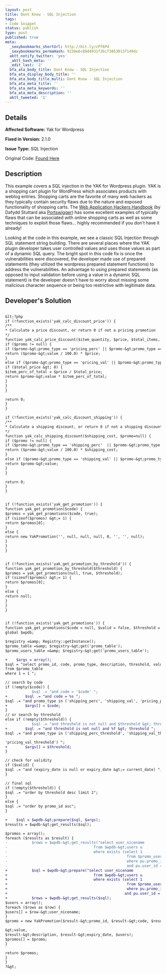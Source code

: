 ```yaml
---
layout: post
title: Dont Know - SQL Injection
tags:
- Code Snippet
status: publish
type: post
published: true
meta:
  _sexybookmarks_shortUrl: http://bit.ly/cPf6Pd
  _sexybookmarks_permaHash: 9238e6c89d4931f3bcf38530137149dc
  aktt_notify_twitter: 'yes'
  _aktt_hash_meta: ''
  _edit_last: '2'
  bfa_ata_body_title: Dont Know - SQL Injection
  bfa_ata_display_body_title: ''
  bfa_ata_body_title_multi: Dont Know - SQL Injection
  bfa_ata_meta_title: ''
  bfa_ata_meta_keywords: ''
  bfa_ata_meta_description: ''
  aktt_tweeted: '1'
---
```

## Details
__Affected Software:__ Yak for Wordpress

__Fixed in Version:__  2.1.0

__Issue Type:__ SQL Injection

Original Code: <a title="Dont Know" href="http://spotthevuln.com/2010/05/dont-know/" target="_blank">Found  Here</a>
## Description
This example covers a SQL injection in the YAK for Wordpress plugin. YAK is a shopping cart plugin for WordPress which associates products with weblog entries. Shopping carts are the favorite of many web hackers as they typically contain security flaws due to the nature and exposed functionality of shopping carts. The <a title="Web Application Hackers Handbook" href="http://www.amazon.com/dp/0470170778" target="_blank">Web Application Hackers Handbook</a> (by Dafydd Stuttard aka <a title="Portswigger" href="http://portswigger.net/" target="_blank">Portswigger</a>) has some excellent examples of typically flaws that can be associated with online shopping carts as well as some techniques to exploit those flaws... highly recommended if you don't have it already!

Looking at the code in this example, we see a classic SQL Injection through SQL statement string building. There are several places where the YAK plugin developer takes user controlled values and uses those values as part of a dynamic SQL query. The bright spot in this code fix is once the vulnerabilities were discovered, the developer made use of prepared statements (they utilized the wordpress prepared statement functions) to address the vulnerabilities. An advantage to using prepared statements (as opposed to input validation before using a value in a dynamic SQL statement) is the developer doesn't have to worry about missing some malicious character sequence or being too restrictive with legitimate data.
## Developer's Solution
```diff

&lt;?php
if (!function_exists('yak_calc_discount_price')) {
/**
* Calculate a price discount, or return 0 if not a pricing promotion
*/
function yak_calc_price_discount($item_quantity, $price, $total_items, $total_price, $promo=null) {
if ($promo != null) {
if ($promo-&gt;promo_type == 'pricing_perc' || $promo-&gt;promo_type == 'pricing_perc_threshold') {
return ($promo-&gt;value / 100.0) * $price;
}
else if ($promo-&gt;promo_type == 'pricing_val' || $promo-&gt;promo_type == 'pricing_val_threshold') {
if ($total_price &gt; 0) {
$item_perc_of_total = $price / $total_price;
return $promo-&gt;value * $item_perc_of_total;
}
}
}

return 0;
}
}

if (!function_exists('yak_calc_discount_shipping')) {
/**
* Calculate a shipping discount, or return 0 if not a shipping discount
*/
function yak_calc_shipping_discount($shipping_cost, $promo=null) {
if ($promo != null) {
if ($promo-&gt;promo_type == 'shipping_perc'  || $promo-&gt;promo_type == 'shipping_perc_threshold') {
return ($promo-&gt;value / 100.0) * $shipping_cost;
}
else if ($promo-&gt;promo_type == 'shipping_val' || $promo-&gt;promo_type == 'shipping_val_threshold') {
return $promo-&gt;value;
}
}

return 0;
}
}


if (!function_exists('yak_get_promotion')) {
function yak_get_promotion($code) {
$promos = yak_get_promotions($code, true);
if (sizeof($promos) &gt;= 1) {
return $promos[0];
}
else {
return new YakPromotion('', null, null, null, 0, '', '', null);
}
}
}


if (!function_exists('yak_get_promotion_by_threshold')) {
function yak_get_promotion_by_threshold($threshold) {
$promos = yak_get_promotions(null, true, $threshold);
if (sizeof($promos) &gt;= 1) {
return $promos[0];
}
else {
return null;
}
}
}


if (!function_exists('yak_get_promotions')) {
function yak_get_promotions($code = null, $valid = false, $threshold = null) {
global $wpdb;

$registry =&amp; Registry::getInstance();
$promo_table =&amp; $registry-&gt;get('promo_table');
$promo_users_table =&amp; $registry-&gt;get('promo_users_table');

+    $args = array();
$sql = "select promo_id, code, promo_type, description, threshold, value, expiry_date
from $promo_table
where 1 = 1 ";

// search by code
if (!empty($code)) {
-           $sql .= "and code = '$code' ";
+        $sql .= "and code = %s ";
$sql .= "and promo_type in ('shipping_perc', 'shipping_val', 'pricing_perc', 'pricing_val') ";
+        $args[] = $code;
}
// or search by threshold
else if (!empty($threshold)) {
-           $sql .= "and threshold is not null and $threshold &gt; threshold ";
+        $sql .= "and threshold is not null and %f &gt; threshold ";
$sql .= "and promo_type in ('shipping_perc_threshold', 'shipping_val_threshold', 'pricing_perc_threshold',

'pricing_val_threshold') ";
+        $args[] = $threshold;
}

// check for validity
if ($valid) {
$sql .= "and (expiry_date is null or expiry_date &gt;= current_date) ";
}

// final sql
if (!empty($threshold)) {
$sql .= "order by threshold desc limit 1";
}
else {
$sql .= "order by promo_id asc";
}

+    $sql = $wpdb-&gt;prepare($sql, $args);
$results = $wpdb-&gt;get_results($sql);

$promos = array();
foreach ($results as $result) {
-           $rows = $wpdb-&gt;get_results("select user_nicename
-                                       from $wpdb-&gt;users u
-                                       where exists (select 1
-                                                      from $promo_users_table pu
-                                                      where pu.promo_id = $result-&gt;promo_id
-                                                      and pu.user_id = u.ID)");
+           $sql = $wpdb-&gt;prepare("select user_nicename
+                                       from $wpdb-&gt;users u
+                                       where exists (select 1
+                                                      from $promo_users_table pu
+                                                      where pu.promo_id = %d
+                                                     and pu.user_id = u.ID)", $result-&gt;promo_id);
+           $rows = $wpdb-&gt;get_results($sql);
$users = array();
foreach ($rows as $row) {
$users[] = $row-&gt;user_nicename;
}
$promo = new YakPromotion($result-&gt;promo_id, $result-&gt;code, $result-&gt;promo_type, $result-&gt;threshold, $result-

&gt;value,
$result-&gt;description, $result-&gt;expiry_date, $users);
$promos[] = $promo;
}

return $promos;
}
}
?&gt;

```

